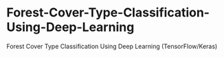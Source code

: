 # Forest-Cover-Type-Classification-Using-Deep-Learning
Forest Cover Type Classification Using Deep Learning (TensorFlow/Keras)
